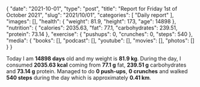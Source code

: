 {
    "date": "2021-10-01",
    "type": "post",
    "title": "Report for Friday 1st of October 2021",
    "slug": "2021\/10\/01",
    "categories": [
        "Daily report"
    ],
    "images": [],
    "health": {
        "weight": 81.9,
        "height": 173,
        "age": 14898
    },
    "nutrition": {
        "calories": 2035.63,
        "fat": 77.1,
        "carbohydrates": 239.51,
        "protein": 73.14
    },
    "exercise": {
        "pushups": 0,
        "crunches": 0,
        "steps": 540
    },
    "media": {
        "books": [],
        "podcast": [],
        "youtube": [],
        "movies": [],
        "photos": []
    }
}

Today I am <strong>14898 days</strong> old and my weight is <strong>81.9 kg</strong>. During the day, I consumed <strong>2035.63 kcal</strong> coming from <strong>77.1 g</strong> fat, <strong>239.51 g</strong> carbohydrates and <strong>73.14 g</strong> protein. Managed to do <strong>0 push-ups</strong>, <strong>0 crunches</strong> and walked <strong>540 steps</strong> during the day which is approximately <strong>0.41 km</strong>.